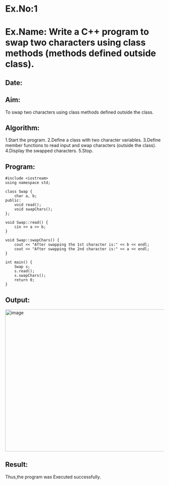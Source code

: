 # Ex.No:1
# Ex.Name: Write a C++ program to swap two characters using class methods (methods defined outside class).
## Date:
## Aim:
To swap two characters using class methods defined outside the class.

## Algorithm:
1.Start the program.
2.Define a class with two character variables.
3.Define member functions to read input and swap characters (outside the class).
4.Display the swapped characters.
5.Stop.

## Program:
```
#include <iostream>
using namespace std;

class Swap {
    char a, b;
public:
    void read();
    void swapChars();
};

void Swap::read() {
    cin >> a >> b;
}

void Swap::swapChars() {
    cout << "After swapping the 1st character is:" << b << endl;
    cout << "After swapping the 2nd character is:" << a << endl;
}

int main() {
    Swap s;
    s.read();
    s.swapChars();
    return 0;
}
```


## Output:
<img width="856" height="450" alt="image" src="https://github.com/user-attachments/assets/cc4ed02b-f1a9-44b8-bb09-e711d1c88531" />

## Result:

Thus,the program was Executed successfully. 
